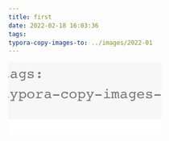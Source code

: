 ```yaml
---
title: first
date: 2022-02-18 16:03:36
tags:
typora-copy-images-to: ../images/2022-01
---
```


![image-20220219135404740](../images/2022-01/image-20220219135404740.png)

